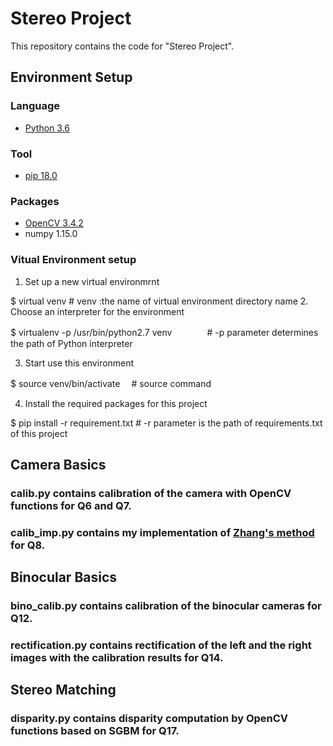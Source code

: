# Stereo Project
This repository contains the code for "Stereo Project".

## Environment Setup
### Language 
* [Python 3.6](https://www.python.org/downloads/)
### Tool
* [pip 18.0](https://pypi.org/project/pip)
### Packages
* [OpenCV 3.4.2](https://opencv.org/releases.html)
*  numpy 1.15.0

### Vitual Environment setup
1. Set up a new virtual environmrnt 

$ virtual venv   <tab><tab> # venv :the name of virtual environment directory name
2. Choose an interpreter for the environment


$ virtualenv -p /usr/bin/python2.7 venv　　<tab><tab>　　# -p parameter determines the path of Python interpreter

3. Start use this environment

$ source venv/bin/activate　 <tab><tab> # source command

4. Install the required packages for this project

$ pip install -r requirement.txt <tab><tab> # -r parameter is the path of requirements.txt of this project

## Camera Basics 
### calib.py contains calibration of the camera with OpenCV functions for Q6 and Q7.
### calib_imp.py contains my implementation of [Zhang's method](https://www.researchgate.net/publication/3193178_A_Flexible_New_Technique_for_Camera_Calibration) for Q8.

## Binocular Basics
### bino_calib.py contains calibration of the binocular cameras for Q12.
### rectification.py contains rectification of the left and the right images with the calibration results for Q14.

## Stereo Matching
### disparity.py contains disparity computation by OpenCV functions based on SGBM for Q17.



 